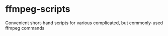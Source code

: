 # ffmpeg-scripts
Convenient short-hand scripts for various complicated, but commonly-used ffmpeg commands
